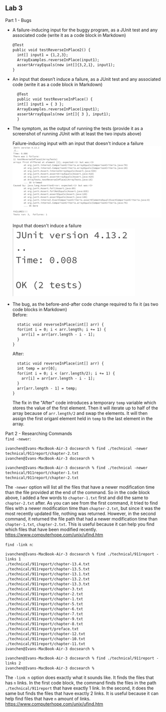 **Lab 3**
---
Part 1 - Bugs  
* A failure-inducing input for the buggy program, as a JUnit test and any associated code (write it as a code block in Markdown)
  ```
  @Test
  public void testReverseInPlace2() {
    int[] input1 = {1,2,3};
    ArrayExamples.reverseInPlace(input1);
    assertArrayEquals(new int[]{3,2,1}, input1);
  }
  ```  
* An input that doesn’t induce a failure, as a JUnit test and any associated code (write it as a code block in Markdown)
  ```
    @Test 
	public void testReverseInPlace() {
    int[] input1 = { 3 };
    ArrayExamples.reverseInPlace(input1);
    assertArrayEquals(new int[]{ 3 }, input1);
	}
  ```  
* The symptom, as the output of running the tests (provide it as a screenshot of running JUnit with at least the two inputs above)
  
  Failure-inducing input with an input that doesn't induce a failure  
  ![Image](failureInducingInput.png)

  Input that doesn't induce a failure  
  ![Image](noFailure.png)

* The bug, as the before-and-after code change required to fix it (as two code blocks in Markdown)  
  Before:
  ```
    static void reverseInPlace(int[] arr) {
    for(int i = 0; i < arr.length; i += 1) {
      arr[i] = arr[arr.length - i - 1];
    }
  }
  ```
  After:
  ```
    static void reverseInPlace(int[] arr) {
    int temp = arr[0];
    for(int i = 0; i < (arr.length/2); i += 1) {
      arr[i] = arr[arr.length - i - 1];
    }
    arr[arr.length - 1] = temp;
  }
  ```
  The fix in the "After" code introduces a temporary `temp` variable which stores the value of the first element. Then it will iterate up to half of the array because of `arr.length/2` and swap the elements. It will then assign the first origanl element held in `temp` to the last element in the array.

Part 2 - Researching Commands  
` find -newer `: 
```
ivanchen@Ivans-MacBook-Air-3 docsearch % find ./technical -newer technical/911report/chapter-2.txt
ivanchen@Ivans-MacBook-Air-3 docsearch %
```
```
ivanchen@Ivans-MacBook-Air-3 docsearch % find ./technical -newer technical/911report/chapter-1.txt
technical/911report/chapter-2.txt
```
The `-newer` option will list all the files that have a newer modification time than the file provided at the end of the command. So in the code block above, I added a few words to `chapter-1.txt` first and did the same to `chapter-2.txt` after. As you can see from the first command, it tried to find files with a newer modification time than `chapter-2.txt`, but since it was the most recently updated file, nothing was returned. However, in the second command, it returned the file path that had a newer modification time than `chapter-1.txt`, `chapter-2.txt`. This is useful because it can help you find which files that have been modified recently.    
https://www.computerhope.com/unix/ufind.htm  

`find -link n`:  
```
ivanchen@Ivans-MacBook-Air-3 docsearch % find ./technical/911report -links 1
./technical/911report/chapter-13.4.txt
./technical/911report/chapter-13.5.txt
./technical/911report/chapter-13.1.txt
./technical/911report/chapter-13.2.txt
./technical/911report/chapter-13.3.txt
./technical/911report/chapter-3.txt
./technical/911report/chapter-2.txt
./technical/911report/chapter-1.txt
./technical/911report/chapter-5.txt
./technical/911report/chapter-6.txt
./technical/911report/chapter-7.txt
./technical/911report/chapter-9.txt
./technical/911report/chapter-8.txt
./technical/911report/preface.txt
./technical/911report/chapter-12.txt
./technical/911report/chapter-10.txt
./technical/911report/chapter-11.txt
ivanchen@Ivans-MacBook-Air-3 docsearch %
```
```
ivanchen@Ivans-MacBook-Air-3 docsearch % find ./technical/911report -links 2
ivanchen@Ivans-MacBook-Air-3 docsearch % 
```
The `-link n` option does exactly what it sounds like. It finds the files that has `n` links. In the first code block, the command finds the files in the path `./technical/911report` that have exactly 1 link. In the second, it does the same but finds the files that have exactly 2 links. It is useful because it can help find files that have `n` amount of links.  
https://www.computerhope.com/unix/ufind.htm  
